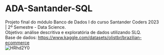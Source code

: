 # ADA-Santander-SQL
Projeto final do módulo Banco de Dados I do curso Santander Coders 2023 | 2º Semestre - Data Science.<br>
Objetivo: análise descritiva e exploratória de dados utilizando SLQ.<br>
Base de dados: https://www.kaggle.com/datasets/olistbr/brazilian-ecommerce<br>
![HRhd2Y0](https://github.com/dcladeira/ADA-Santander-SQL/assets/105871864/73a79bfe-1564-43e8-991e-dc1802086558)
